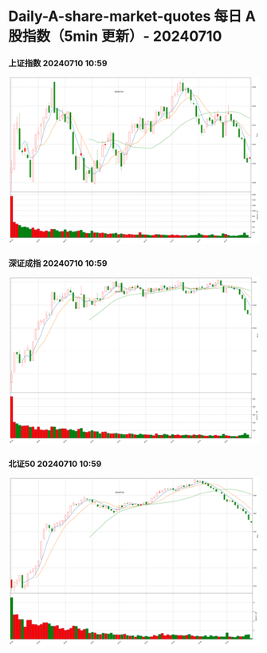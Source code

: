 
# Daily-A-share-market-quotes 每日 A 股指数（5min 更新）- 20240710

### 上证指数 20240710 10:59
![](./fig/2024/7/20240710-sh000001.png)

### 深证成指 20240710 10:59
![](./fig/2024/7/20240710-sz399001.png)

### 北证50 20240710 10:59
![](./fig/2024/7/20240710-bj899050.png)
